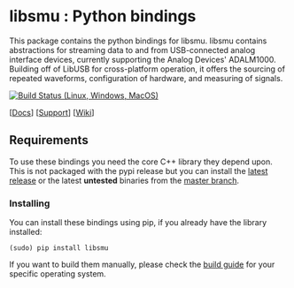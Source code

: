 # libsmu : Python bindings

This package contains the python bindings for libsmu.
libsmu contains abstractions for streaming data to and from USB-connected analog interface devices, currently supporting the Analog Devices' ADALM1000. Building off of LibUSB for cross-platform operation, it offers the sourcing of repeated waveforms, configuration of hardware, and measuring of signals.

[![Build Status (Linux, Windows, MacOS)](https://dev.azure.com/AnalogDevices/Libsmu/_apis/build/status/analogdevicesinc.libsmu?branchName=master)](https://dev.azure.com/AnalogDevices/Libsmu/_build/latest?definitionId=32&branchName=master)

[[Docs](http://analogdevicesinc.github.io/libsmu/)]
[[Support](http://ez.analog.com)]
[[Wiki](https://wiki.analog.com/university/tools/m1k/libsmu)]

## Requirements
To use these bindings you need the core C++ library they depend upon. This is not packaged with the pypi release but you can install the [latest release](https://github.com/analogdevicesinc/libsmu/releases/latest) or the latest **untested** binaries from the [master branch](https://ci.appveyor.com/project/analogdevicesinc/libsmu).

### Installing
You can install these bindings using pip, if you already have the library installed:
```shell
(sudo) pip install libsmu
```

If you want to build them manually, please check the [build guide](https://wiki.analog.com/university/tools/m1k/libsmu#how_to_build_it) for your specific operating system.

